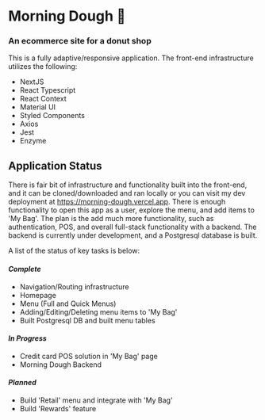 # Morning Dough 🍩

### An ecommerce site for a donut shop

This is a fully adaptive/responsive application. The front-end infrastructure utilizes the following:

<ul>
  <li>
    NextJS
  </li>
  <li>
    React Typescript
  </li>
  <li>
    React Context
  </li>
  <li>
    Material UI
  </li>
  <li>
    Styled Components
  </li>
  <li>
    Axios
  </li>
  <li>
    Jest
  </li>
  <li>
    Enzyme
  </li>
</ul>

## Application Status

There is fair bit of infrastructure and functionality built into the front-end, and it can be cloned/downloaded and ran locally or you can visit my dev deployment at <a href='https://morning-dough.vercel.app'>https://morning-dough.vercel.app</a>. There is enough functionality to open this app as a user, explore the menu, and add items to 'My Bag'. The plan is the add much more functionality, such as authentication, POS, and overall full-stack functionality with a backend. The backend is currently under development, and a Postgresql database is built.

A list of the status of key tasks is below:

#### <i>Complete</i>

<ul>
  <li>
    Navigation/Routing infrastructure 
  </li>
  <li>
    Homepage
  </li>
  <li>
    Menu (Full and Quick Menus) 
  </li>
  <li>
    Adding/Editing/Deleting menu items to 'My Bag'
  </li>
  <li>
    Built Postgresql DB and built menu tables
  </li>
</ul>

#### <i>In Progress</i>

<ul>
  <li>
    Credit card POS solution in 'My Bag' page
  </li>
  <li>
    Morning Dough Backend
  </li>
</ul>

#### <i>Planned</i>

<ul>
  <li>
    Build 'Retail' menu and integrate with 'My Bag'
  </li>
  <li>
    Build 'Rewards' feature
  </li>
<ul>
</ul>
